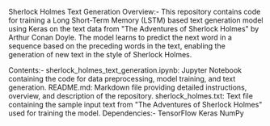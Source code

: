 Sherlock Holmes Text Generation
Overview:-
This repository contains code for training a Long Short-Term Memory (LSTM) based text generation model using Keras on the text data from "The Adventures of Sherlock Holmes" by Arthur Conan Doyle. The model learns to predict the next word in a sequence based on the preceding words in the text, enabling the generation of new text in the style of Sherlock Holmes.

Contents:-
sherlock_holmes_text_generation.ipynb: Jupyter Notebook containing the code for data preprocessing, model training, and text generation.
README.md:
Markdown file providing detailed instructions, overview, and description of the repository.
sherlock_holmes.txt:
Text file containing the sample input text from "The Adventures of Sherlock Holmes" used for training the model.
Dependencies:-
TensorFlow
Keras
NumPy
